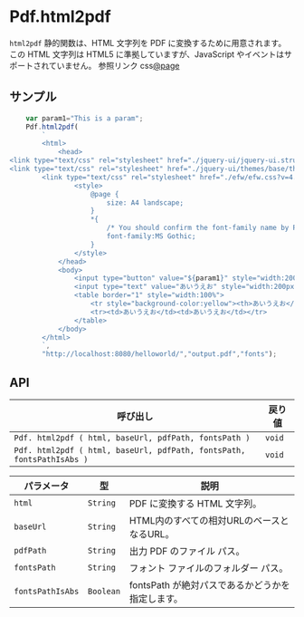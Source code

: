 # Pdf.html2pdf

`html2pdf` 静的関数は、HTML 文字列を PDF に変換するために用意されます。
この HTML 文字列は HTML5 に準拠していますが、JavaScript やイベントはサポートされていません。
参照リンク css[@page](https://developer.mozilla.org/ja/docs/Web/CSS/@page)
## サンプル

```javascript
	var param1="This is a param";
	Pdf.html2pdf(
		`
		<html>
			<head>
<link type="text/css" rel="stylesheet" href="./jquery-ui/jquery-ui.structure.min.css?v=4.08.000" />
<link type="text/css" rel="stylesheet" href="./jquery-ui/themes/base/theme.css?v=4.08.000" />
		<link type="text/css" rel="stylesheet" href="./efw/efw.css?v=4.08.000" />
				<style>
					@page {
					    size: A4 landscape;
					}
					*{
						/* You should confirm the font-family name by Pdf.getFontName()  */
						font-family:MS Gothic;
					}
				</style>
			</head>
			<body>
				<input type="button" value="${param1}" style="width:200px;height:40px;" class="efw_input_error"/>
				<input type="text" value="あいうえお" style="width:200px;height:40px;"/>
				<table border="1" style="width:100%">
					<tr style="background-color:yellow"><th>あいうえお</th><th>あいうえお</th></tr>
					<tr><td>あいうえお</td><td>あいうえお</td></tr>
				</table>
			</body>
		</html>
		`,
		"http://localhost:8080/helloworld/","output.pdf","fonts");

```

## API

| 呼び出し | 戻り値 |
|---|---|
| `Pdf. html2pdf ( html, baseUrl, pdfPath, fontsPath )` | `void` |
| `Pdf. html2pdf ( html, baseUrl, pdfPath, fontsPath, fontsPathIsAbs )` | `void` |

| パラメータ | 型 | 説明 |
|---|---|---|
| `html` | `String` | PDF に変換する HTML 文字列。 |
| `baseUrl` | `String` | HTML内のすべての相対URLのベースとなるURL。 |
| `pdfPath` | `String` | 出力 PDF のファイル パス。 |
| `fontsPath` | `String` | フォント ファイルのフォルダー パス。|
| `fontsPathIsAbs` | `Boolean` | fontsPath が絶対パスであるかどうかを指定します。 |

